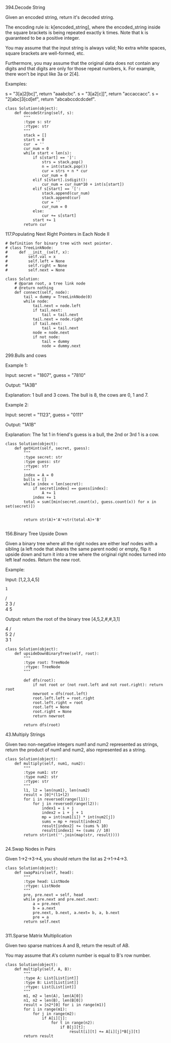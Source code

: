 394.Decode String

Given an encoded string, return it's decoded string.

The encoding rule is: k[encoded_string], where the encoded_string inside the square brackets is being repeated exactly k times. Note that k is guaranteed to be a positive integer.

You may assume that the input string is always valid; No extra white spaces, square brackets are well-formed, etc.

Furthermore, you may assume that the original data does not contain any digits and that digits are only for those repeat numbers, k. For example, there won't be input like 3a or 2[4].

Examples:

s = "3[a]2[bc]", return "aaabcbc".
s = "3[a2[c]]", return "accaccacc".
s = "2[abc]3[cd]ef", return "abcabccdcdcdef".

```
class Solution(object):
    def decodeString(self, s):
        """
        :type s: str
        :rtype: str
        """
        stack = []
        start = 0
        cur  = ''
        cur_num = 0
        while start < len(s):
            if s[start] == ']':
                strs = stack.pop()
                n = int(stack.pop())
                cur = strs + n * cur  
                cur_num = 0
            elif s[start].isdigit():
                cur_num = cur_num*10 + int(s[start])     
            elif s[start] == '[':
                stack.append(cur_num)
                stack.append(cur)
                cur = ''
                cur_num = 0
            else:
                cur += s[start]
            start += 1
        return cur
```


117.Populating Next Right Pointers in Each Node II

```
# Definition for binary tree with next pointer.
# class TreeLinkNode:
#     def __init__(self, x):
#         self.val = x
#         self.left = None
#         self.right = None
#         self.next = None

class Solution:
    # @param root, a tree link node
    # @return nothing
    def connect(self, node):
        tail = dummy = TreeLinkNode(0)
        while node:
            tail.next = node.left
            if tail.next:
                tail = tail.next
            tail.next = node.right
            if tail.next:
                tail = tail.next
            node = node.next
            if not node:
                tail = dummy
                node = dummy.next
```
299.Bulls and cows

Example 1:

Input: secret = "1807", guess = "7810"

Output: "1A3B"

Explanation: 1 bull and 3 cows. The bull is 8, the cows are 0, 1 and 7.

Example 2:

Input: secret = "1123", guess = "0111"

Output: "1A1B"

Explanation: The 1st 1 in friend's guess is a bull, the 2nd or 3rd 1 is a cow.

```
class Solution(object):
    def getHint(self, secret, guess):
        """
        :type secret: str
        :type guess: str
        :rtype: str
        """
        index = A = 0
        bulls = []
        while index < len(secret):
            if secret[index] == guess[index]:
                A += 1
            index += 1
        total = sum([min(secret.count(x), guess.count(x)) for x in set(secret)]) 
            
            
        return str(A)+'A'+str(total-A)+'B'
                
```

156.Binary Tree Upside Down

Given a binary tree where all the right nodes are either leaf nodes with a sibling (a left node that shares the same parent node) or empty, flip it upside down and turn it into a tree where the original right nodes turned into left leaf nodes. Return the new root.

Example:

Input: [1,2,3,4,5]

    1
   / \
  2   3
 / \
4   5

Output: return the root of the binary tree [4,5,2,#,#,3,1]

   4
  / \
 5   2
    / \
   3   1  

```
class Solution(object):
    def upsideDownBinaryTree(self, root):
        """
        :type root: TreeNode
        :rtype: TreeNode
        """
        
        def dfs(root):
            if not root or (not root.left and not root.right): return root
            newroot = dfs(root.left)
            root.left.left = root.right
            root.left.right = root
            root.left = None
            root.right = None
            return newroot
        
        return dfs(root)
```



43.Multiply Strings

Given two non-negative integers num1 and num2 represented as strings, return the product of num1 and num2, also represented as a string.

```
class Solution(object):
    def multiply(self, num1, num2):
        """
        :type num1: str
        :type num2: str
        :rtype: str
        """
        l1, l2 = len(num1), len(num2)
        result = [0]*(l1+l2)
        for i in reversed(range(l1)):
            for j in reversed(range(l2)):
                index1 = i + j
                index2 = i + j + 1
                mp = int(num1[i]) * int(num2[j])
                sums = mp + result[index2]
                result[index2] += (sums % 10)
                result[index1] += (sums // 10)
        return str(int(''.join(map(str, result))))
                
```

24.Swap Nodes in Pairs

Given 1->2->3->4, you should return the list as 2->1->4->3.

```
class Solution(object):
    def swapPairs(self, head):
        """
        :type head: ListNode
        :rtype: ListNode
        """
        pre, pre.next = self, head
        while pre.next and pre.next.next:
            a = pre.next
            b = a.next
            pre.next, b.next, a.next= b, a, b.next
            pre = a
        return self.next
    
```
311.Sparse Matrix Multiplication

Given two sparse matrices A and B, return the result of AB.

You may assume that A's column number is equal to B's row number.

```
class Solution(object):
    def multiply(self, A, B):
        """
        :type A: List[List[int]]
        :type B: List[List[int]]
        :rtype: List[List[int]]
        """
        m1, m2 = len(A), len(A[0])
        n1, n2 = len(B), len(B[0])
        result = [n2*[0] for i in range(m1)]
        for i in range(m1):
            for j in range(m2):
                if A[i][j]:
                    for t in range(n2):
                        if B[j][t]:
                            result[i][t] += A[i][j]*B[j][t]
        return result                
```
